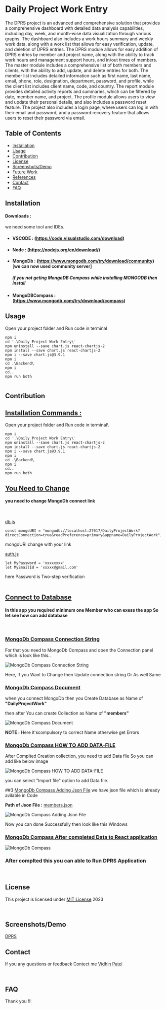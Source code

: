 ﻿# Daily Project  Work Entry

The DPRS project is an advanced and comprehensive solution that provides a comprehensive dashboard with detailed data analysis capabilities, including day, week, and month-wise data visualization through various graphs. The dashboard also includes a work hours summary and weekly work data, along with a work list that allows for easy verification, update, and deletion of DPRS entries. The DPRS module allows for easy addition of DPRS entries by member and project name, along with the ability to track work hours and management support hours, and in/out times of members. The master module includes a comprehensive list of both members and clients, with the ability to add, update, and delete entries for both. The member list includes detailed information such as first name, last name, email, phone, role, designation, department, password, and profile, while the client list includes client name, code, and country. The report module provides detailed activity reports and summaries, which can be filtered by date, member name, and project. The profile module allows users to view and update their personal details, and also includes a password reset feature. The project also includes a login page, where users can log in with their email and password, and a password recovery feature that allows users to reset their password via email.

## Table of Contents
- [Installation](#installation)
- [Usage](#usage)
- [Contribution](#contribution)
- [License](#license)
- [Screenshots/Demo](#screenshots-demo)
- [Future Work](#future-work)
- [References](#references)
- [Contact](#contact)
- [FAQ](#faq)

## Installation

#### Downloads :
we need some tool and IDEs. 
- #### VSCODE : (https://code.visualstudio.com/download)
- #### Node : (https://nodejs.org/en/download/)
- #### MongoDb : (https://www.mongodb.com/try/download/community) [we can now used community server]
    ##### if you not geting MongoDB Compass while installing MONGODB then install 
- #### MongoDBCompass : (https://www.mongodb.com/try/download/compass)

## Usage

Open your project folder and Run code in terminal
<br>
```
npm i
cd '.\Daily Project Work Entry\'
npm uninstall --save chart.js react-chartjs-2
npm install --save chart.js react-chartjs-2
npm i --save chart.js@3.9.1
npm i
cd .\Backend\
npm i
cd..
npm run both 
 
```

## Contribution


## <u> Installation Commands : </u>

Open your project folder and Run code in terminal\
```
npm i
cd '.\Daily Project Work Entry\'
npm uninstall --save chart.js react-chartjs-2
npm install --save chart.js react-chartjs-2
npm i --save chart.js@3.9.1
npm i
cd .\Backend\
npm i
cd..
npm run both 

```

## <u>You Need to Change</u>
#### you need to change MongoDb  connect link
<br>

[db.js](./Daily%20Project%20Work%20Entry/Backend/db.js)

```
const mongoURI = "mongodb://localhost:27017/DailyProjectWork?directConnection=true&readPreference=primary&appname=DailyProjectWork"; 
```

mongoURI change with your link

[auth.js](./Daily%20Project%20Work%20Entry/Backend/routers/auth.js)
```
let MyPassword = 'xxxxxxxx'
let MyEmailId = 'xxxxx@gmail.com'
```
here Password is Two-step verification 
<br>
<br>

## <u>Connect to Database</u>
#### In this app you required minimum one Member who can exess the app So let see how can add database 
<br>

### <u>MongoDb Compass Connection String</u>
For that you need to MongoDb Compass and open the Connection panel which is look like this..

![MongoDb Compass Connection String ](./Database/Mongodb_Compass_connectString.png)

Here, If you Want to Change then Update connection string Or As well Same 

### <u>MongoDb Compass Document</u>
when you connect MongoDb then you Create Database as Name of **"DailyProjectWork"** 

then after You can create Collection as Name of **"members"**

![MongoDb Compass Document](./Database/Mongodb_Compass_DocumentLook.png)

**NOTE :** Here it'scompulsory to correct Name otherwise  get Errors

### <u>MongoDb Compass HOW TO ADD DATA-FILE</u>
After  Complted Creation collection, you need to add Data file So you can add like below image

![MongoDb Compass HOW TO ADD DATA-FILE](./Database/Mongodb_Compass_HowToAddDATA.png)

you can select "Import file" option to add Data file.


##3 <u>MongoDb Compass Adding Json File</u>
we have json file which is already avilable in Code

**Path of Json File :** [members.json](./Database/members.json)

![MongoDb Compass Adding Json File](./Database/Mongodb_Compass_AddingDataFile.png)

Now you can done Successfully then look like this Windows

### <u>MongoDb Compass After completed Data to React application</u>

![MongoDb Compass](./Database/Mongodb_Compass_Completed_Update.png)

### After complted this you can able to Run DPRS Application 
<br>

## License

This project is licensed under [MIT License](./License) 2023

<br>

## Screenshots/Demo

[DPRS]()
<br>

## Contact

If you any questions or feedback Contect me [Vidhin Patel](mailto:vidhin1208@gmail.com)

<br>

## FAQ

Thank you !!!